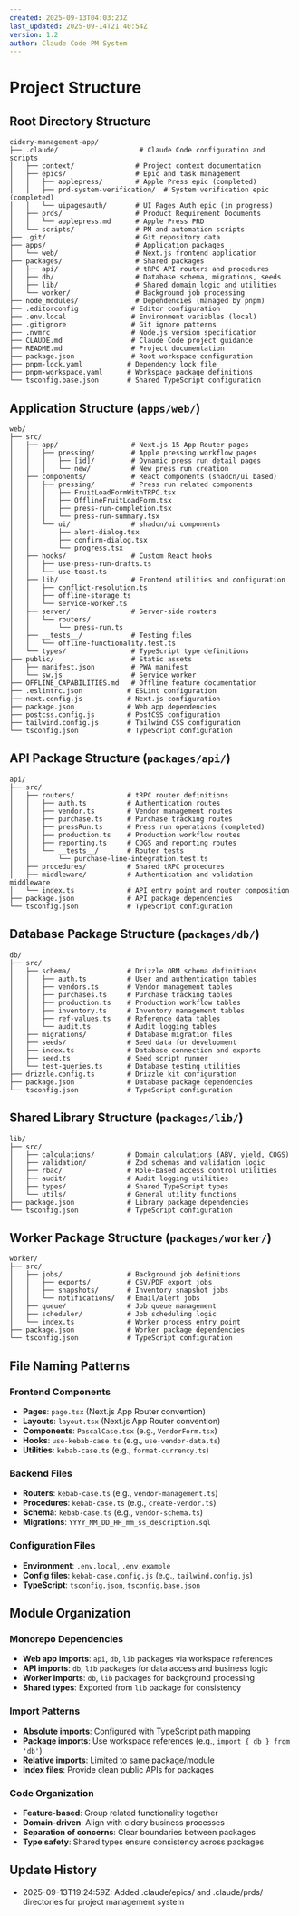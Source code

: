 ```yaml
---
created: 2025-09-13T04:03:23Z
last_updated: 2025-09-14T21:40:54Z
version: 1.2
author: Claude Code PM System
---
```


# Project Structure

## Root Directory Structure

```
cidery-management-app/
├── .claude/                    # Claude Code configuration and scripts
│   ├── context/               # Project context documentation
│   ├── epics/                 # Epic and task management
│   │   ├── applepress/        # Apple Press epic (completed)
│   │   ├── prd-system-verification/  # System verification epic (completed)
│   │   └── uipagesauth/       # UI Pages Auth epic (in progress)
│   ├── prds/                  # Product Requirement Documents
│   │   └── applepress.md      # Apple Press PRD
│   └── scripts/               # PM and automation scripts
├── .git/                      # Git repository data
├── apps/                      # Application packages
│   └── web/                   # Next.js frontend application
├── packages/                  # Shared packages
│   ├── api/                   # tRPC API routers and procedures
│   ├── db/                    # Database schema, migrations, seeds
│   ├── lib/                   # Shared domain logic and utilities
│   └── worker/                # Background job processing
├── node_modules/              # Dependencies (managed by pnpm)
├── .editorconfig             # Editor configuration
├── .env.local                # Environment variables (local)
├── .gitignore                # Git ignore patterns
├── .nvmrc                    # Node.js version specification
├── CLAUDE.md                 # Claude Code project guidance
├── README.md                 # Project documentation
├── package.json              # Root workspace configuration
├── pnpm-lock.yaml           # Dependency lock file
├── pnpm-workspace.yaml      # Workspace package definitions
└── tsconfig.base.json       # Shared TypeScript configuration
```

## Application Structure (`apps/web/`)

```
web/
├── src/
│   ├── app/                  # Next.js 15 App Router pages
│   │   ├── pressing/         # Apple pressing workflow pages
│   │   │   ├── [id]/         # Dynamic press run detail pages
│   │   │   └── new/          # New press run creation
│   ├── components/           # React components (shadcn/ui based)
│   │   ├── pressing/         # Press run related components
│   │   │   ├── FruitLoadFormWithTRPC.tsx
│   │   │   ├── OfflineFruitLoadForm.tsx
│   │   │   ├── press-run-completion.tsx
│   │   │   └── press-run-summary.tsx
│   │   └── ui/               # shadcn/ui components
│   │       ├── alert-dialog.tsx
│   │       ├── confirm-dialog.tsx
│   │       └── progress.tsx
│   ├── hooks/                # Custom React hooks
│   │   ├── use-press-run-drafts.ts
│   │   └── use-toast.ts
│   ├── lib/                  # Frontend utilities and configuration
│   │   ├── conflict-resolution.ts
│   │   ├── offline-storage.ts
│   │   └── service-worker.ts
│   ├── server/               # Server-side routers
│   │   └── routers/
│   │       └── press-run.ts
│   ├── __tests__/            # Testing files
│   │   └── offline-functionality.test.ts
│   └── types/                # TypeScript type definitions
├── public/                   # Static assets
│   ├── manifest.json         # PWA manifest
│   └── sw.js                 # Service worker
├── OFFLINE_CAPABILITIES.md   # Offline feature documentation
├── .eslintrc.json           # ESLint configuration
├── next.config.js           # Next.js configuration
├── package.json             # Web app dependencies
├── postcss.config.js        # PostCSS configuration
├── tailwind.config.js       # Tailwind CSS configuration
└── tsconfig.json            # TypeScript configuration
```

## API Package Structure (`packages/api/`)

```
api/
├── src/
│   ├── routers/             # tRPC router definitions
│   │   ├── auth.ts          # Authentication routes
│   │   ├── vendor.ts        # Vendor management routes
│   │   ├── purchase.ts      # Purchase tracking routes
│   │   ├── pressRun.ts      # Press run operations (completed)
│   │   ├── production.ts    # Production workflow routes
│   │   ├── reporting.ts     # COGS and reporting routes
│   │   └── __tests__/       # Router tests
│   │       └── purchase-line-integration.test.ts
│   ├── procedures/          # Shared tRPC procedures
│   ├── middleware/          # Authentication and validation middleware
│   └── index.ts             # API entry point and router composition
├── package.json             # API package dependencies
└── tsconfig.json            # TypeScript configuration
```

## Database Package Structure (`packages/db/`)

```
db/
├── src/
│   ├── schema/              # Drizzle ORM schema definitions
│   │   ├── auth.ts          # User and authentication tables
│   │   ├── vendors.ts       # Vendor management tables
│   │   ├── purchases.ts     # Purchase tracking tables
│   │   ├── production.ts    # Production workflow tables
│   │   ├── inventory.ts     # Inventory management tables
│   │   ├── ref-values.ts    # Reference data tables
│   │   └── audit.ts         # Audit logging tables
│   ├── migrations/          # Database migration files
│   ├── seeds/               # Seed data for development
│   ├── index.ts             # Database connection and exports
│   ├── seed.ts              # Seed script runner
│   └── test-queries.ts      # Database testing utilities
├── drizzle.config.ts        # Drizzle kit configuration
├── package.json             # Database package dependencies
└── tsconfig.json            # TypeScript configuration
```

## Shared Library Structure (`packages/lib/`)

```
lib/
├── src/
│   ├── calculations/        # Domain calculations (ABV, yield, COGS)
│   ├── validation/          # Zod schemas and validation logic
│   ├── rbac/                # Role-based access control utilities
│   ├── audit/               # Audit logging utilities
│   ├── types/               # Shared TypeScript types
│   └── utils/               # General utility functions
├── package.json             # Library package dependencies
└── tsconfig.json            # TypeScript configuration
```

## Worker Package Structure (`packages/worker/`)

```
worker/
├── src/
│   ├── jobs/                # Background job definitions
│   │   ├── exports/         # CSV/PDF export jobs
│   │   ├── snapshots/       # Inventory snapshot jobs
│   │   └── notifications/   # Email/alert jobs
│   ├── queue/               # Job queue management
│   ├── scheduler/           # Job scheduling logic
│   └── index.ts             # Worker process entry point
├── package.json             # Worker package dependencies
└── tsconfig.json            # TypeScript configuration
```

## File Naming Patterns

### Frontend Components
- **Pages**: `page.tsx` (Next.js App Router convention)
- **Layouts**: `layout.tsx` (Next.js App Router convention)
- **Components**: `PascalCase.tsx` (e.g., `VendorForm.tsx`)
- **Hooks**: `use-kebab-case.ts` (e.g., `use-vendor-data.ts`)
- **Utilities**: `kebab-case.ts` (e.g., `format-currency.ts`)

### Backend Files
- **Routers**: `kebab-case.ts` (e.g., `vendor-management.ts`)
- **Procedures**: `kebab-case.ts` (e.g., `create-vendor.ts`)
- **Schema**: `kebab-case.ts` (e.g., `vendor-schema.ts`)
- **Migrations**: `YYYY_MM_DD_HH_mm_ss_description.sql`

### Configuration Files
- **Environment**: `.env.local`, `.env.example`
- **Config files**: `kebab-case.config.js` (e.g., `tailwind.config.js`)
- **TypeScript**: `tsconfig.json`, `tsconfig.base.json`

## Module Organization

### Monorepo Dependencies
- **Web app imports**: `api`, `db`, `lib` packages via workspace references
- **API imports**: `db`, `lib` packages for data access and business logic
- **Worker imports**: `db`, `lib` packages for background processing
- **Shared types**: Exported from `lib` package for consistency

### Import Patterns
- **Absolute imports**: Configured with TypeScript path mapping
- **Package imports**: Use workspace references (e.g., `import { db } from 'db'`)
- **Relative imports**: Limited to same package/module
- **Index files**: Provide clean public APIs for packages

### Code Organization
- **Feature-based**: Group related functionality together
- **Domain-driven**: Align with cidery business processes
- **Separation of concerns**: Clear boundaries between packages
- **Type safety**: Shared types ensure consistency across packages

## Update History

- 2025-09-13T19:24:59Z: Added .claude/epics/ and .claude/prds/ directories for project management system